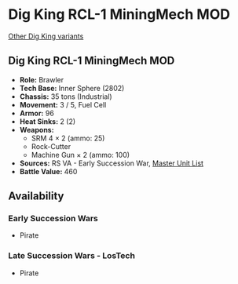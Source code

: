 # Dig King RCL-1 MiningMech MOD

[Other Dig King variants](../dig_king.md)

## Dig King RCL-1 MiningMech MOD
- **Role:** Brawler
- **Tech Base:** Inner Sphere (2802)
- **Chassis:** 35 tons (Industrial)
- **Movement:** 3 / 5, Fuel Cell
- **Armor:** 96
- **Heat Sinks:** 2 (2)
- **Weapons:**
  - SRM 4 × 2 (ammo: 25)
  - Rock-Cutter
  - Machine Gun × 2 (ammo: 100)
- **Sources:** RS VA - Early Succession War, [Master Unit List](http://masterunitlist.info/Unit/Details/7172/dig-king-rcl-1m-miningmech-mod)
- **Battle Value:** 460

## Availability

### Early Succession Wars
- Pirate

### Late Succession Wars - LosTech
- Pirate

